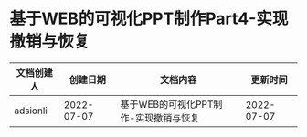 # 基于WEB的可视化PPT制作Part4-实现撤销与恢复

| 文档创建人 | 创建日期   | 文档内容                              | 更新时间   |
| ---------- | ---------- | ------------------------------------- | ---------- |
| adsionli   | 2022-07-07 | 基于WEB的可视化PPT制作-实现撤销与恢复 | 2022-07-07 |